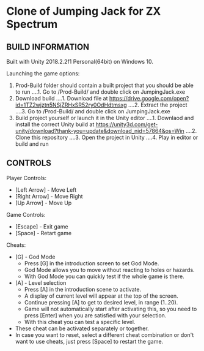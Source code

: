 # Clone of Jumping Jack for ZX Spectrum

## BUILD INFORMATION

Built with Unity 2018.2.2f1 Personal(64bit) on Windows 10.

Launching the game options:
1. Prod-Build folder should contain a built project that you should be able to run
....1. Go to /Prod-Build/ and double click on JumpingJack.exe
2. Download build 
....1. Download file at https://drive.google.com/open?id=1TZ2wjztn5NSjZRHxSR52ry0OdHdtmsxg
....2. Extract the project
....3. Go to /Prod-Build/ and double click on JumpingJack.exe
3. Build project yourself or launch it in the Unity editor
....1. Downlaod and install the correct Unity build at https://unity3d.com/get-unity/download?thank-you=update&download_nid=57864&os=Win
....2. Clone this repository
....3. Open the project in Unity
....4. Play in editor or build and run

## CONTROLS

Player Controls:
* [Left Arrow] 	- Move Left
* [Right Arrow] - Move Right
* [Up Arrow] 	- Move Up

Game Controls:
* [Escape] 	- Exit game
* [Space] 	- Retart game

Cheats:
* [G] 	- God Mode
	* Press [G] in the introduction screen to set God Mode.
	* God Mode allows you to move without reacting to holes or hazards.
	* With God Mode you can quickly test if the whole game is there.
* [A]	- Level selection
	* Press [A] in the introduction scene to activate.
	* A display of current level will appear at the top of the screen.
	* Continue pressing [A] to get to desired level, in range (1..20).
	* Game will not automatically start after activating this, so
		you need to press [Enter] when you are satisfied with your selection.
	* With this cheat you can test a specific level.
* These cheat can be activated separately or together.
* In case you want to reset, select a different cheat combination 
	or don't want to use cheats, just press [Space] to restart the game.